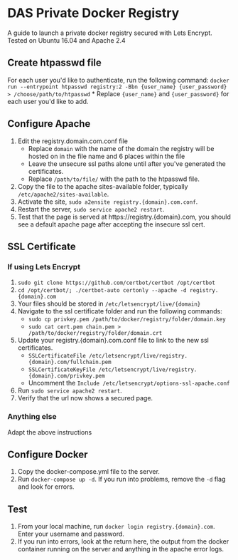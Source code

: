 # DAS Private Docker Registry
A guide to launch a private docker registry secured with Lets Encrypt. 
Tested on Ubuntu 16.04 and Apache 2.4

## Create htpasswd file
For each user you'd like to authenticate, run the following command:
`docker run --entrypoint htpasswd registry:2 -Bbn {user_name} {user_password} > /choose/path/to/htpasswd`
	* Replace `{user_name}` and `{user_password}` for each user you'd like to add.

## Configure Apache
1. Edit the registry.domain.com.conf file
	* Replace `domain` with the name of the domain the registry will be hosted on in the file name
	and 6 places within the file
	* Leave the unsecure ssl paths alone until after you've generated the certificates.
	* Replace `/path/to/file/` with the path to the htpasswd file.
2. Copy the file to the apache sites-available folder, typically `/etc/apache2/sites-available`.
3. Activate the site, `sudo a2ensite registry.{domain}.com.conf`.
4. Restart the server, `sudo service apache2 restart`.
5. Test that the page is served at https://registry.{domain}.com, you should see a default apache page
	after accepting the insecure ssl cert.

## SSL Certificate

### If using Lets Encrypt
1. `sudo git clone https://github.com/certbot/certbot /opt/certbot`
2. `cd /opt/certbot/; ./certbot-auto certonly --apache -d registry.{domain}.com`
3. Your files should be stored in `/etc/letsencrypt/live/{domain}`
4. Navigate to the ssl certificate folder and run the following commands:
	* `sudo cp privkey.pem /path/to/docker/registry/folder/domain.key`
	* `sudo cat cert.pem chain.pem > /path/to/docker/registry/folder/domain.crt`
5. Update your registry.{domain}.com.conf file to link to the new ssl certificates.
	* `SSLCertificateFile /etc/letsencrypt/live/registry.{domain}.com/fullchain.pem`
	* `SSLCertificateKeyFile /etc/letsencrypt/live/registry.{domain}.com/privkey.pem`
	* Uncomment the `Include /etc/letsencrypt/options-ssl-apache.conf`
6. Run `sudo service apache2 restart`.
7. Verify that the url now shows a secured page.

### Anything else
Adapt the above instructions

## Configure Docker
1. Copy the docker-compose.yml file to the server.
2. Run `docker-compose up -d`. If you run into problems, remove the `-d` flag and look for errors.

## Test
1. From your local machine, run `docker login registry.{domain}.com`. Enter your username and password.
2. If you run into errors, look at the return here, the output from the docker container running on the server
and anything in the apache error logs.